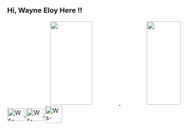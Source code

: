 ### Hi, Wayne Eloy Here !!


 <div align="center">  
   <a href="https://github.com/EloyWayne">
  <img width="44%" height="195px" src="https://github-readme-stats.vercel.app/api?username=EloyWayne&show_icons=true&count_private=true&theme=dark" /> 
  <img width="40%" height="195px" src="https://github-readme-stats.vercel.app/api/top-langs/?username=EloyWayne&layout=compact&hide_border=true&theme=dark" />
</div> 

<div display:flex>
 <img align="center" alt="Ws-Spring" height="30" width="40" src="https://cdn.jsdelivr.net/gh/devicons/devicon/icons/django/django-plain.svg" >
 <img align="center" alt="Ws-Spring" height="30" width="40"src="https://cdn.jsdelivr.net/gh/devicons/devicon/icons/python/python-original.svg" />
 <img align="center" alt="Ws-Spring" height="40" width="40"src="https://cdn.jsdelivr.net/gh/devicons/devicon/icons/java/java-original.svg" />
          
</div>         

##
